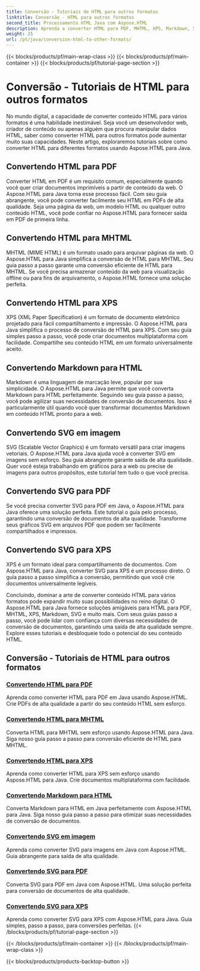 ```yaml
---
title: Conversão - Tutoriais de HTML para outros formatos
linktitle: Conversão - HTML para outros formatos
second_title: Processamento HTML Java com Aspose.HTML
description: Aprenda a converter HTML para PDF, MHTML, XPS, Markdown, SVG e mais em Java usando Aspose.HTML. Conversões de documentos de alta qualidade facilitadas.
weight: 25
url: /pt/java/conversion-html-to-other-formats/
---
```


{{< blocks/products/pf/main-wrap-class >}}
{{< blocks/products/pf/main-container >}}
{{< blocks/products/pf/tutorial-page-section >}}

# Conversão - Tutoriais de HTML para outros formatos


No mundo digital, a capacidade de converter conteúdo HTML para vários formatos é uma habilidade inestimável. Seja você um desenvolvedor web, criador de conteúdo ou apenas alguém que procura manipular dados HTML, saber como converter HTML para outros formatos pode aumentar muito suas capacidades. Neste artigo, exploraremos tutoriais sobre como converter HTML para diferentes formatos usando Aspose.HTML para Java.

## Convertendo HTML para PDF

Converter HTML em PDF é um requisito comum, especialmente quando você quer criar documentos imprimíveis a partir de conteúdo da web. O Aspose.HTML para Java torna esse processo fácil. Com seu guia abrangente, você pode converter facilmente seu HTML em PDFs de alta qualidade. Seja uma página da web, um modelo HTML ou qualquer outro conteúdo HTML, você pode confiar no Aspose.HTML para fornecer saída em PDF de primeira linha.

## Convertendo HTML para MHTML

MHTML (MIME HTML) é um formato usado para arquivar páginas da web. O Aspose.HTML para Java simplifica a conversão de HTML para MHTML. Seu guia passo a passo garante uma conversão eficiente de HTML para MHTML. Se você precisa armazenar conteúdo da web para visualização offline ou para fins de arquivamento, o Aspose.HTML fornece uma solução perfeita.

## Convertendo HTML para XPS

XPS (XML Paper Specification) é um formato de documento eletrônico projetado para fácil compartilhamento e impressão. O Aspose.HTML para Java simplifica o processo de conversão de HTML para XPS. Com seu guia simples passo a passo, você pode criar documentos multiplataforma com facilidade. Compartilhe seu conteúdo HTML em um formato universalmente aceito.

## Convertendo Markdown para HTML

Markdown é uma linguagem de marcação leve, popular por sua simplicidade. O Aspose.HTML para Java permite que você converta Markdown para HTML perfeitamente. Seguindo seu guia passo a passo, você pode agilizar suas necessidades de conversão de documentos. Isso é particularmente útil quando você quer transformar documentos Markdown em conteúdo HTML pronto para a web.

## Convertendo SVG em imagem

SVG (Scalable Vector Graphics) é um formato versátil para criar imagens vetoriais. O Aspose.HTML para Java ajuda você a converter SVG em imagens sem esforço. Seu guia abrangente garante saída de alta qualidade. Quer você esteja trabalhando em gráficos para a web ou precise de imagens para outros propósitos, este tutorial tem tudo o que você precisa.

## Convertendo SVG para PDF

Se você precisa converter SVG para PDF em Java, o Aspose.HTML para Java oferece uma solução perfeita. Este tutorial o guia pelo processo, garantindo uma conversão de documentos de alta qualidade. Transforme seus gráficos SVG em arquivos PDF que podem ser facilmente compartilhados e impressos.

## Convertendo SVG para XPS

XPS é um formato ideal para compartilhamento de documentos. Com Aspose.HTML para Java, converter SVG para XPS é um processo direto. O guia passo a passo simplifica a conversão, permitindo que você crie documentos universalmente legíveis.

Concluindo, dominar a arte de converter conteúdo HTML para vários formatos pode expandir muito suas possibilidades no reino digital. O Aspose.HTML para Java fornece soluções amigáveis para HTML para PDF, MHTML, XPS, Markdown, SVG e muito mais. Com seus guias passo a passo, você pode lidar com confiança com diversas necessidades de conversão de documentos, garantindo uma saída de alta qualidade sempre. Explore esses tutoriais e desbloqueie todo o potencial do seu conteúdo HTML.

## Conversão - Tutoriais de HTML para outros formatos
### [Convertendo HTML para PDF](./convert-html-to-pdf/)
Aprenda como converter HTML para PDF em Java usando Aspose.HTML. Crie PDFs de alta qualidade a partir do seu conteúdo HTML sem esforço.
### [Convertendo HTML para MHTML](./convert-html-to-mhtml/)
Converta HTML para MHTML sem esforço usando Aspose.HTML para Java. Siga nosso guia passo a passo para conversão eficiente de HTML para MHTML.
### [Convertendo HTML para XPS](./convert-html-to-xps/)
Aprenda como converter HTML para XPS sem esforço usando Aspose.HTML para Java. Crie documentos multiplataforma com facilidade.
### [Convertendo Markdown para HTML](./convert-markdown-to-html/)
Converta Markdown para HTML em Java perfeitamente com Aspose.HTML para Java. Siga nosso guia passo a passo para otimizar suas necessidades de conversão de documentos.
### [Convertendo SVG em imagem](./convert-svg-to-image/)
Aprenda como converter SVG para imagens em Java com Aspose.HTML. Guia abrangente para saída de alta qualidade.
### [Convertendo SVG para PDF](./convert-svg-to-pdf/)
Converta SVG para PDF em Java com Aspose.HTML. Uma solução perfeita para conversão de documentos de alta qualidade.
### [Convertendo SVG para XPS](./convert-svg-to-xps/)
Aprenda como converter SVG para XPS com Aspose.HTML para Java. Guia simples, passo a passo, para conversões perfeitas.
{{< /blocks/products/pf/tutorial-page-section >}}

{{< /blocks/products/pf/main-container >}}
{{< /blocks/products/pf/main-wrap-class >}}

{{< blocks/products/products-backtop-button >}}
